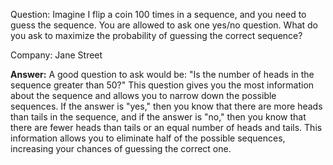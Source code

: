 Question: Imagine I flip a coin 100 times in a sequence, and you need to guess the sequence. You are allowed to ask one yes/no question. What do you ask to maximize the probability of guessing the correct sequence?

Company: Jane Street

**Answer:**
A good question to ask would be: "Is the number of heads in the sequence greater than 50?" This question gives you the most information about the sequence and allows you to narrow down the possible sequences. If the answer is "yes," then you know that there are more heads than tails in the sequence, and if the answer is "no," then you know that there are fewer heads than tails or an equal number of heads and tails. This information allows you to eliminate half of the possible sequences, increasing your chances of guessing the correct one.